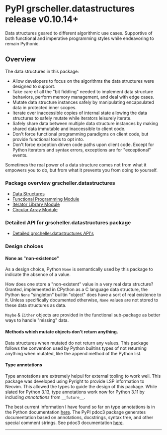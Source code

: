# PyPI grscheller.datastructures release v0.10.14+

Data structures geared to different algorithmic use cases. Supportive
of both functional and imperative programming styles while endeavoring
to remain Pythonic.

## Overview

The data structures in this package:

* Allow developers to focus on the algorithms the data structures were
  designed to support.
* Take care of all the "bit fiddling" needed to implement data structure
  behaviors, perform memory management, and deal with edge cases.
* Mutate data structure instances safely by manipulating encapsulated
  data in protected inner scopes.
* Iterate over inaccessible copies of internal state allowing the data
  structures to safely mutate while iterators leisurely iterate. 
* Safely share data between multiple data structure instances by making
  shared data immutable and inaccessible to client code.
* Don't force functional programming paradigms on client code, but
  provide functional tools to opt into.
* Don't force exception driven code paths upon client code. Except for
  Python iterators and syntax errors, exceptions are for "exceptional"
  events.

Sometimes the real power of a data structure comes not from what
it empowers you to do, but from what it prevents you from doing
to yourself.

### Package overview grscheller.datastructures

* [Data Structures][1]
* [Functional Programming Module][2]
* [Iterator Library Module][3]
* [Circular Array Module][4]

### Detailed API for grscheller.datastructures package

* [Detailed grscheller.datastructures API's][5]

### Design choices

#### None as "non-existence"

As a design choice, Python `None` is semantically used by this package
to indicate the absence of a value.

How does one store a "non-existent" value in a very real data structure?
Granted, implemented in CPython as a C language data structure, the
Python `None` "singleton" builtin "object" does have a sort of real
existence to it. Unless specifically documented otherwise, `None` values
are not stored to these data structures as data.

`Maybe` & `Either` objects are provided in the functional sub-package as
better ways to handle "missing" data.

#### Methods which mutate objects don't return anything.

Data structures when mutated do not return any values. This package
follows the convention used by Python builtins types of not returning
anything when mutated, like the append method of the Python list.

#### Type annotations

Type annotations are extremely helpul for external tooling to work well.
This package was developed using Pyright to provide LSP information to
Neovim. This allowed the types to guide the design of this package.
While slated for Python 3.13, type annotations work now for Python 3.11
by including *annotations* from `__future__`.

The best current information I have found so far on type annotations is
in the Python documentation [here][6]. The PyPI pdoc3 package generates
documentation based on annotations, docstrings, syntax tree, and other
special comment strings. See pdoc3 documentation [here][7].

---

[1]: README.d/datastructures.md
[2]: README.d/fp.md
[3]: README.d/iterlib.md
[4]: README.d/circulararray.md
[5]: https://grscheller.github.io/datastructures/
[6]: https://docs.python.org/3.13/library/typing.html
[7]: https://pdoc3.github.io/pdoc/doc/pdoc/#gsc.tab=0
